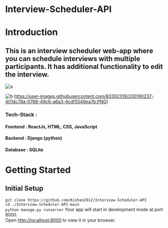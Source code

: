 # Interview-Scheduler-API
# Introduction

## This is an interview scheduler web-app where you can schedule interviews with multiple participants. It has additional functionality to edit the interview.
![a](https://user-images.githubusercontent.com/83392319/200190258-d0c8e57a-661d-45b3-b566-2765c2ceff18.PNG)

![b](https://user-images.githubusercontent.com/83392319/200190239-06b863df-78ec-458d-a93c-a15135d69655.PNG)
https://user-images.githubusercontent.com/83392319/200190237-401dc78a-0788-49c6-a6a3-4cdf5546ea7b.PNG)
### Tech-Stack : 
#### Frontend : ReactJs, HTML, CSS, JavaScript
#### Backend : Django (python)
#### Database : SQLite
# Getting Started
## Initial Setup
`git clone https://github.com/Kishan2912/Interview-Scheduler-API`\
`cd ./Interview-Scheduler-API-main`\
`python manage.py runserver`
Your app will start in development mode at port 8000.\
Open [http://localhost:8000](http://localhost:8000) to view it in your browser.

